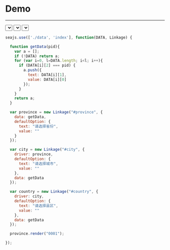 # Demo

---

<select id="province" name="province"></select>
<select id="city" name="city"></select>
<select id="country" name="country"></select>

````javascript
seajs.use(['./data', 'index'], function(DATA, Linkage) {

  function getData(pid){
    var a = [];
    if (!DATA) return a;
    for (var i=0, l=DATA.length; i<l; i++){
      if (DATA[i][2] === pid) {
        a.push({
          text: DATA[i][1],
          value: DATA[i][0]
        });
      }
    }
    return a;
  }

  var province = new Linkage("#province", {
    data: getData,
    defaultOption: {
      text: "请选择省份",
      value: ""
    }
  });

  var city = new Linkage("#city", {
    driver: province,
    defaultOption: {
      text: "请选择城市",
      value: ""
    },
    data: getData
  });

  var country = new Linkage("#country", {
    driver: city,
    defaultOption: {
      text: "请选择县区",
      value: ""
    },
    data: getData
  });

  province.render("0001");

});
````
